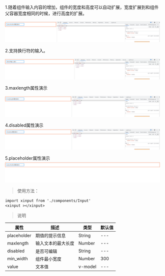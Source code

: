 1.随着组件输入内容的增加，组件的宽度和高度可以自动扩展，宽度扩展到和组件父容器宽度相同的时候，进行高度的扩展。

![enter](https://github.com/ZxEnjoy/putaoInput/blob/main/gif/oherline.gif)

2.支持换行符的输入。

![enter](https://github.com/ZxEnjoy/putaoInput/blob/main/gif/enter.gif)

3.maxlength属性演示

![maxlength](https://github.com/ZxEnjoy/putaoInput/blob/main/gif/maxlength.gif)

4.disabled属性演示![disabled](https://github.com/ZxEnjoy/putaoInput/blob/main/gif/disabled.gif)

5.placeholder属性演示![placeholder](https://github.com/ZxEnjoy/putaoInput/blob/main/gif/placeholder.gif)

> 使用方法：
```
import xinput from './components/Input'
<xinput ></xinput>
```
> 说明

| 属性        | 描述               | 类型    | 默认值 |
| ----------- | ------------------ | ------- | ------ |
| placeholder | 期值的提示信息     | String  | ---    |
| maxlength   | 输入文本的最大长度 | Number  | ---    |
| disabled    | 是否可编辑         | String  | ---    |
| min_width   | 组件最小宽度       | Number  | 300    |
| value       | 文本值             | v-model | ---    |

